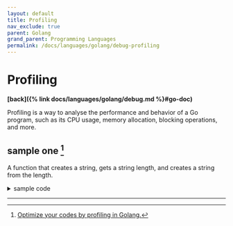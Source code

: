 ```yaml
---
layout: default
title: Profiling
nav_exclude: true
parent: Golang
grand_parent: Programming Languages
permalink: /docs/languages/golang/debug-profiling
---
```


# Profiling
__[back]({% link docs/languages/golang/debug.md %}#go-doc)__
<br/>

Profiling is a way to analyse the performance and behavior of a Go program, such as its CPU usage, memory allocation, blocking operations, and more.

## sample one [^1]

A function that creates a string, gets a string length, and creates a string from the length.

<details markdown="block">
  <summary>
    sample code
  </summary>

```golang
// main.go
package main

import (
  "fmt"
  "strconv"
)

func createString(size int) string {
  var str string
  for i := 0; i < size; i++ {
    str += strconv.Itoa(i) // convert integer to string and concatenate
  }
  return str
}

func main() {
  fmt.Println("vim-go")
}
```

```golang
// main_test.go
package main

import "testing"

func BenchmarkCreateString(b *testing.B) {
  for i := 0; i < b.N; i++ {
    createString(1000)
  }
}
```

```sh
go mod init ilima.xyz/profiling-in-golang/20231228
go mod tidy

# `go test -bench=.` Runs all available benchmarks in the current package or directory.
# `-bench=CreateString` This is an optional parameter. If specified, only benchmark functions whose names contain the pattern “CreateString” will be run.
# `-benchmem` Enables memory profiling and generates a memory profile file (mem.prof) after the benchmarks are run.
# `-cpuprofile cpu.prof` Enables CPU profiling and generates a CPU profile file (cpu.prof) after the benchmarks are run.
# `-benchtime=5s` Sets the benchmark duration to 5 seconds.
go test -bench=. -benchmem -cpuprofile cpu.prof -memprofile mem.prof -benchtime=5s

# run this command below to see how much memory our test has consumed
# “mem.prof” is the name of the file that has been generated by the command we already used above.
go tool pprof mem.prof
help
top
list profiling-in-golang/20231228.createString
exit

# check the cpu.prof
go tool pprof cpu.prof
tree
list profiling-in-golang/20231228.createString
exit

# let’s check them graphically to see how it’s going by adding the -http flag to the pprof command.
go tool pprof -http=:8080 cpu.prof
# run the command below to show a specific memory profile generated using the pprof tool
go tool pprof -http=:8080 mem.prof
```

| `cpu.prof` | `mem.prof` |
| :---: | :---: |
| | |

  <details markdown="block"><summary>fixing it...</summary>

```golang
func createStringOne(size int) string {
  var str string
  for i := 0; i < size; i++ {
    str += strconv.Itoa(i) // Convert integer to string and concatenate
  }
  return str
}

func createStringTwo(size int) string {
  var buffer bytes.Buffer
  for i := 0; i < size; i++ {
    buffer.WriteString(strconv.Itoa(i))
  }

  return buffer.String()
}
```

```golang
func BenchmarkCreateStringOne(b *testing.B) {
  for i := 0; i < b.N; i++ {
    createStringOne(1000)
  }
}

func BenchmarkCreateTestTwo(b *testing.B) {
  for i := 0; i < b.N; i++ {
    createStringTwo(1000)
  }
}
```
  </details>

<br/>
</details>


----

[^1]: [Optimize your codes by profiling in Golang.](https://medium.com/@mohammad.sabbag70/optimize-your-codes-by-profiling-in-golang-05573c23e2a3)
